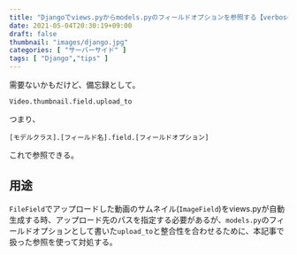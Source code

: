 ```yaml
---
title: "Djangoでviews.pyからmodels.pyのフィールドオプションを参照する【verbose_name,upload_to】"
date: 2021-05-04T20:30:19+09:00
draft: false
thumbnail: "images/django.jpg"
categories: [ "サーバーサイド" ]
tags: [ "Django","tips" ]
---
```



需要ないかもだけど、備忘録として。

    Video.thumbnail.field.upload_to


つまり、
    
    [モデルクラス].[フィールド名].field.[フィールドオプション]

これで参照できる。


## 用途

`FileField`でアップロードした動画のサムネイル(`ImageField`)をviews.pyが自動生成する時、アップロード先のパスを指定する必要があるが、`models.py`のフィールドオプションとして書いた`upload_to`と整合性を合わせるために、本記事で扱った参照を使って対処する。


